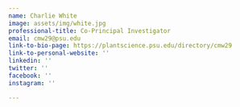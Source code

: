 ```yaml
---
name: Charlie White
image: assets/img/white.jpg
professional-title: Co-Principal Investigator
email: cmw29@psu.edu
link-to-bio-page: https://plantscience.psu.edu/directory/cmw29
link-to-personal-website: ''
linkedin: ''
twitter: ''
facebook: ''
instagram: ''

---
```

